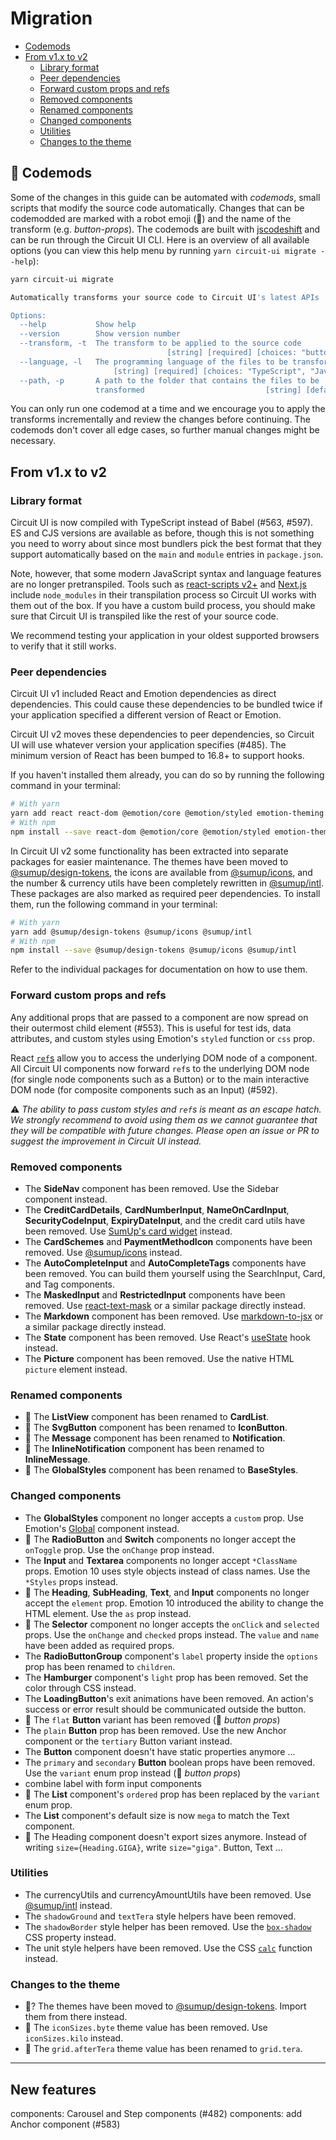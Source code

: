 # Migration

- [Codemods](#-codemods)
- [From v1.x to v2](#from-v1.x-to-v2)
  - [Library format](#library-format)
  - [Peer dependencies](#peer-dependencies)
  - [Forward custom props and refs](#forward-custom-props-and-refs)
  - [Removed components](#removed-components)
  - [Renamed components](#renamed-components)
  - [Changed components](#changed-components)
  - [Utilities](#utilities)
  - [Changes to the theme](#changes-to-the-theme)

## 🤖 Codemods

Some of the changes in this guide can be automated with _codemods_, small scripts that modify the source code automatically. Changes that can be codemodded are marked with a robot emoji (🤖) and the name of the transform (e.g. _button-props_). The codemods are built with [jscodeshift](https://github.com/facebook/jscodeshift) and can be run through the Circuit UI CLI. Here is an overview of all available options (you can view this help menu by running `yarn circuit-ui migrate --help`):

```sh
yarn circuit-ui migrate

Automatically transforms your source code to Circuit UI's latest APIs

Options:
  --help           Show help                                           [boolean]
  --version        Show version number                                 [boolean]
  --transform, -t  The transform to be applied to the source code
                                   [string] [required] [choices: "button-props"]
  --language, -l   The programming language of the files to be transformed
                       [string] [required] [choices: "TypeScript", "JavaScript"]
  --path, -p       A path to the folder that contains the files to be
                   transformed                           [string] [default: "."]
```

You can only run one codemod at a time and we encourage you to apply the transforms incrementally and review the changes before continuing. The codemods don't cover all edge cases, so further manual changes might be necessary.

## From v1.x to v2

### Library format

Circuit UI is now compiled with TypeScript instead of Babel (#563, #597). ES and CJS versions are available as before, though this is not something you need to worry about since most bundlers pick the best format that they support automatically based on the `main` and `module` entries in `package.json`.

Note, however, that some modern JavaScript syntax and language features are no longer pretranspiled. Tools such as [react-scripts v2+](https://github.com/facebook/create-react-app/tree/master/packages/react-scripts) and [Next.js](https://github.com/vercel/next.js) include `node_modules` in their transpilation process so Circuit UI works with them out of the box. If you have a custom build process, you should make sure that Circuit UI is transpiled like the rest of your source code.

We recommend testing your application in your oldest supported browsers to verify that it still works.

### Peer dependencies

Circuit UI v1 included React and Emotion dependencies as direct dependencies. This could cause these dependencies to be bundled twice if your application specified a different version of React or Emotion.

Circuit UI v2 moves these dependencies to peer dependencies, so Circuit UI will use whatever version your application specifies (#485). The minimum version of React has been bumped to 16.8+ to support hooks.

If you haven't installed them already, you can do so by running the following command in your terminal:

```sh
# With yarn
yarn add react react-dom @emotion/core @emotion/styled emotion-theming
# With npm
npm install --save react-dom @emotion/core @emotion/styled emotion-theming
```

In Circuit UI v2 some functionality has been extracted into separate packages for easier maintenance. The themes have been moved to [@sumup/design-tokens](https://www.npmjs.com/package/@sumup/design-tokens), the icons are available from [@sumup/icons](https://www.npmjs.com/package/@sumup/icons), and the number & currency utils have been completely rewritten in [@sumup/intl](https://www.npmjs.com/package/@sumup/intl). These packages are also marked as required peer dependencies. To install them, run the following command in your terminal:

```sh
# With yarn
yarn add @sumup/design-tokens @sumup/icons @sumup/intl
# With npm
npm install --save @sumup/design-tokens @sumup/icons @sumup/intl
```

Refer to the individual packages for documentation on how to use them.

### Forward custom props and refs

Any additional props that are passed to a component are now spread on their outermost child element (#553). This is useful for test ids, data attributes, and custom styles using Emotion's `styled` function or `css` prop.

React [`ref`s](https://reactjs.org/docs/refs-and-the-dom.html) allow you to access the underlying DOM node of a component. All Circuit UI components now forward `ref`s to the underlying DOM node (for single node components such as a Button) or to the main interactive DOM node (for composite components such as an Input) (#592).

⚠️ _The ability to pass custom styles and `ref`s is meant as an escape hatch. We strongly recommend to avoid using them as we cannot guarantee that they will be compatible with future changes. Please open an issue or PR to suggest the improvement in Circuit UI instead._

### Removed components

- The **SideNav** component has been removed. Use the Sidebar component instead.
- The **CreditCardDetails**, **CardNumberInput**, **NameOnCardInput**, **SecurityCodeInput**, **ExpiryDateInput**, and the credit card utils have been removed. Use [SumUp's card widget](https://developer.sumup.com/docs/widgets-card-v2) instead.
- The **CardSchemes** and **PaymentMethodIcon** components have been removed. Use [@sumup/icons](https://www.npmjs.com/package/@sumup/icons) instead.
- The **AutoCompleteInput** and **AutoCompleteTags** components have been removed. You can build them yourself using the SearchInput, Card, and Tag components.
- The **MaskedInput** and **RestrictedInput** components have been removed. Use [react-text-mask](https://www.npmjs.com/package/react-text-mask) or a similar package directly instead.
- The **Markdown** component has been removed. Use [markdown-to-jsx](https://www.npmjs.com/package/markdown-to-jsx) or a similar package directly instead.
- The **State** component has been removed. Use React's [useState](https://reactjs.org/docs/hooks-reference.html#usestate) hook instead.
- The **Picture** component has been removed. Use the native HTML `picture` element instead.

### Renamed components

- 🤖 The **ListView** component has been renamed to **CardList**.
- 🤖 The **SvgButton** component has been renamed to **IconButton**.
- 🤖 The **Message** component has been renamed to **Notification**.
- 🤖 The **InlineNotification** component has been renamed to **InlineMessage**.
- 🤖 The **GlobalStyles** component has been renamed to **BaseStyles**.

### Changed components

- The **GlobalStyles** component no longer accepts a `custom` prop. Use Emotion's [Global](https://emotion.sh/docs/globals) component instead.
- 🤖 The **RadioButton** and **Switch** components no longer accept the `onToggle` prop. Use the `onChange` prop instead.
- The **Input** and **Textarea** components no longer accept `*ClassName` props. Emotion 10 uses style objects instead of class names. Use the `*Styles` props instead.
- 🤖 The **Heading**, **SubHeading**, **Text**, and **Input** components no longer accept the `element` prop. Emotion 10 introduced the ability to change the HTML element. Use the `as` prop instead.
- 🤖 The **Selector** component no longer accepts the `onClick` and `selected` props. Use the `onChange` and `checked` props instead. The `value` and `name` have been added as required props.
- The **RadioButtonGroup** component's `label` property inside the `options` prop has been renamed to `children`.
- The **Hamburger** component's `light` prop has been removed. Set the color through CSS instead.
- The **LoadingButton**'s exit animations have been removed. An action's success or error result should be communicated outside the button.
- 🤖 The `flat` **Button** variant has been removed (🤖 _button props_)
- The `plain` **Button** prop has been removed. Use the new Anchor component or the `tertiary` Button variant instead.
- The **Button** component doesn't have static properties anymore ...
- The `primary` and `secondary` **Button** boolean props have been removed. Use the `variant` enum prop instead (🤖 _button props_)
- combine label with form input components
- 🤖 The **List** component's `ordered` prop has been replaced by the `variant` enum prop.
- The **List** component's default size is now `mega` to match the Text component.
- 🤖 The Heading component doesn't export sizes anymore. Instead of writing `size={Heading.GIGA}`, write `size="giga"`. Button, Text ...

### Utilities

- The currencyUtils and currencyAmountUtils have been removed. Use [@sumup/intl](https://www.npmjs.com/package/@sumup/intl) instead.
- The `shadowGround` and `textTera` style helpers have been removed.
- The `shadowBorder` style helper has been removed. Use the [`box-shadow`](https://developer.mozilla.org/en-US/docs/Web/CSS/box-shadow) CSS property instead.
- The unit style helpers have been removed. Use the CSS [`calc`](https://developer.mozilla.org/en-US/docs/Web/CSS/calc) function instead.

### Changes to the theme

- 🤖? The themes have been moved to [@sumup/design-tokens](https://www.npmjs.com/package/@sumup/design-tokens). Import them from there instead.
- 🤖 The `iconSizes.byte` theme value has been removed. Use `iconSizes.kilo` instead.
- 🤖 The `grid.afterTera` theme value has been renamed to `grid.tera`.

---

## New features

components: Carousel and Step components (#482)
components: add Anchor component (#583)
